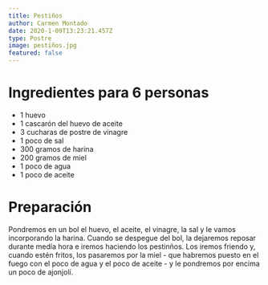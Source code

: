 ```yaml
---
title: Pestiños
author: Carmen Montado
date: 2020-1-09T13:23:21.457Z
type: Postre
image: pestiños.jpg
featured: false
---
```


# Ingredientes para 6 personas

- 1 huevo
- 1 cascarón del huevo de aceite
- 3 cucharas de postre de vinagre
- 1 poco de sal
- 300 gramos de harina
- 200 gramos de miel
- 1 poco de agua
- 1 poco de aceite

# Preparación

Pondremos en un bol el huevo, el aceite, el vinagre, la sal y le vamos incorporando la harina. Cuando se despegue del bol, la dejaremos reposar durante medía hora e iremos haciendo los pestinños. Los iremos friendo y, cuando estén fritos, los pasaremos por la miel - que habremos puesto en el fuego con el poco de agua y el poco de aceite - y le pondremos por encima un poco de ajonjolí.

